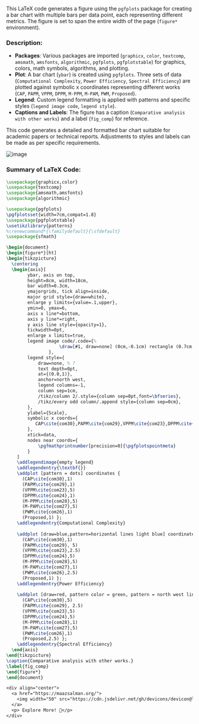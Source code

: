 This LaTeX code generates a figure using the `pgfplots` package for creating a bar chart with multiple bars per data point, each representing different metrics. The figure is set to span the entire width of the page (`figure*` environment).

### Description:
- **Packages**: Various packages are imported (`graphicx`, `color`, `textcomp`, `amsmath`, `amsfonts`, `algorithmic`, `pgfplots`, `pgfplotstable`) for graphics, colors, math symbols, algorithms, and plotting.
- **Plot**: A bar chart (`ybar`) is created using `pgfplots`. Three sets of data (`Computational Complexity`, `Power Efficiency`, `Spectral Efficiency`) are plotted against symbolic x coordinates representing different works (`CAP`, `PAPM`, `VPPM`, `DPPM`, `M-PPM`, `M-PAM`, `PWM`, `Proposed`).
- **Legend**: Custom legend formatting is applied with patterns and specific styles (`legend image code`, `legend style`).
- **Captions and Labels**: The figure has a caption (`Comparative analysis with other works`) and a label (`fig_comp`) for reference.

This code generates a detailed and formatted bar chart suitable for academic papers or technical reports. Adjustments to styles and labels can be made as per specific requirements.

![image](https://github.com/zamaex96/Color-Gradient-Bar-Plot/assets/172457177/80a72632-c564-49ae-9db7-6472904852d4)

### Summary of LaTeX Code:

```latex
\usepackage{graphicx,color}
\usepackage{textcomp}
\usepackage{amsmath,amsfonts}
\usepackage{algorithmic}

\usepackage{pgfplots}
\pgfplotsset{width=7cm,compat=1.8}
\usepackage{pgfplotstable}
\usetikzlibrary{patterns}
%\renewcommand*{\familydefault}{\sfdefault}
\usepackage{sfmath}

\begin{document}
\begin{figure*}[ht]
\begin{tikzpicture}
  \centering
  \begin{axis}[
        ybar, axis on top,
        height=8cm, width=18cm,
        bar width=0.3cm,
        ymajorgrids, tick align=inside,
        major grid style={draw=white},
        enlarge y limits={value=.1,upper},
        ymin=0, ymax=6,
        axis x line*=bottom,
        axis y line*=right,
        y axis line style={opacity=1},
        tickwidth=0pt,
        enlarge x limits=true,
        legend image code/.code={%
                    \draw[#1, draw=none] (0cm,-0.1cm) rectangle (0.7cm,0.2cm);
                },  
        legend style={
            draw=none, % ?
            text depth=0pt,
            at={(0.0,1)},
            anchor=north west,
            legend columns=-1,
            column sep=1cm,
            /tikz/column 2/.style={column sep=0pt,font=\bfseries},
            /tikz/every odd column/.append style={column sep=0cm},
        },
        ylabel={Scale},
        symbolic x coords={
           CAP\cite{com30},PAPM\cite{com29},VPPM\cite{com23},DPPM\cite{com24},M-PPM\cite{com28},M-PAM\cite{com27},PWM\cite{com26},Proposed
        },
        xtick=data,
        nodes near coords={
            \pgfmathprintnumber[precision=0]{\pgfplotspointmeta}
        }
    ]
    \addlegendimage{empty legend}
    \addlegendentry{\textbf{}}  
    \addplot [pattern = dots] coordinates {
      (CAP\cite{com30},1)
      (PAPM\cite{com29},1) 
      (VPPM\cite{com23},5)
      (DPPM\cite{com24},1) 
      (M-PPM\cite{com28},5) 
      (M-PAM\cite{com27},5)
      (PWM\cite{com26},1) 
      (Proposed,1) };
    \addlegendentry{Computational Complexity}
    
    \addplot [draw=blue,pattern=horizontal lines light blue] coordinates {
      (CAP\cite{com30},1)
      (PAPM\cite{com29}, 5) 
      (VPPM\cite{com23},2.5)
      (DPPM\cite{com24},5) 
      (M-PPM\cite{com28},5) 
      (M-PAM\cite{com27},1)
      (PWM\cite{com26},2.5) 
      (Proposed,1) };
    \addlegendentry{Power Efficiency}
    
    \addplot [draw=red, pattern color = green, pattern = north west lines] coordinates {
      (CAP\cite{com30},5)
      (PAPM\cite{com29}, 2.5) 
      (VPPM\cite{com23},5)
      (DPPM\cite{com24},5) 
      (M-PPM\cite{com28},1) 
      (M-PAM\cite{com27},5)
      (PWM\cite{com26},1) 
      (Proposed,2.5) };
    \addlegendentry{Spectral Efficiency}
  \end{axis}
\end{tikzpicture}
\caption{Comparative analysis with other works.}
\label{fig_comp}
\end{figure*}
\end{document}

<div align="center">
  <a href="https://maazsalman.org/">
    <img width="50" src="https://cdn.jsdelivr.net/gh/devicons/devicon@latest/icons/github/github-original.svg" alt="gh" />
  </a>
  <p> Explore More! 🚀</p>
</div>
